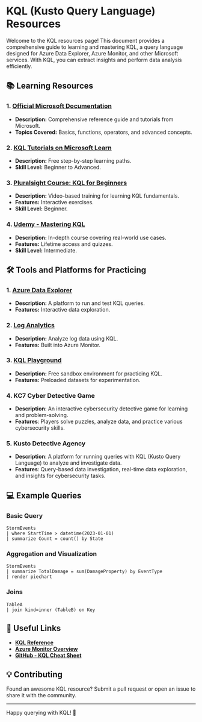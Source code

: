 # KQL (Kusto Query Language) Resources

Welcome to the KQL resources page! This document provides a comprehensive guide to learning and mastering KQL, a query language designed for Azure Data Explorer, Azure Monitor, and other Microsoft services. With KQL, you can extract insights and perform data analysis efficiently.

## 📚 Learning Resources

### 1. **[Official Microsoft Documentation](https://learn.microsoft.com/en-us/azure/data-explorer/kql-quick-reference)**
   - **Description:** Comprehensive reference guide and tutorials from Microsoft.
   - **Topics Covered:** Basics, functions, operators, and advanced concepts.

### 2. **[KQL Tutorials on Microsoft Learn](https://learn.microsoft.com/en-us/training/paths/intro-to-kusto-query-language/)**
   - **Description:** Free step-by-step learning paths.
   - **Skill Level:** Beginner to Advanced.

### 3. **[Pluralsight Course: KQL for Beginners](https://www.pluralsight.com/)**
   - **Description:** Video-based training for learning KQL fundamentals.
   - **Features:** Interactive exercises.
   - **Skill Level:** Beginner.

### 4. **[Udemy - Mastering KQL](https://www.udemy.com/)**
   - **Description:** In-depth course covering real-world use cases.
   - **Features:** Lifetime access and quizzes.
   - **Skill Level:** Intermediate.

## 🛠️ Tools and Platforms for Practicing

### 1. **[Azure Data Explorer](https://dataexplorer.azure.com/)**
   - **Description:** A platform to run and test KQL queries.
   - **Features:** Interactive data exploration.

### 2. **[Log Analytics](https://azure.microsoft.com/en-us/products/monitor/log-analytics/)**
   - **Description:** Analyze log data using KQL.
   - **Features:** Built into Azure Monitor.

### 3. **[KQL Playground](https://aka.ms/kqlinteractive)**
   - **Description:** Free sandbox environment for practicing KQL.
   - **Features:** Preloaded datasets for experimentation.

### 4. KC7 Cyber Detective Game
   - **Description**: An interactive cybersecurity detective game for learning and problem-solving.
   - **Features**: Players solve puzzles, analyze data, and practice various cybersecurity skills.

### 5. Kusto Detective Agency
   - **Description**: A platform for running queries with KQL (Kusto Query Language) to analyze and investigate data.
   - **Features**: Query-based data investigation, real-time data exploration, and insights for cybersecurity tasks.

## 💻 Example Queries

### Basic Query
```kql
StormEvents
| where StartTime > datetime(2023-01-01)
| summarize Count = count() by State
```

### Aggregation and Visualization
```kql
StormEvents
| summarize TotalDamage = sum(DamageProperty) by EventType
| render piechart
```

### Joins
```kql
TableA
| join kind=inner (TableB) on Key
```

## 🔗 Useful Links
- **[KQL Reference](https://learn.microsoft.com/en-us/azure/data-explorer/kql-quick-reference)**
- **[Azure Monitor Overview](https://learn.microsoft.com/en-us/azure/azure-monitor/)**
- **[GitHub - KQL Cheat Sheet](https://github.com/yourrepo/kql-cheat-sheet)**

## 💡 Contributing
Found an awesome KQL resource? Submit a pull request or open an issue to share it with the community.

---

Happy querying with KQL! 🚀
